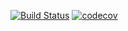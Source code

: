 [![Build Status](https://travis-ci.org/BatovNikolay/fullstack.svg?branch=master)](https://travis-ci.org/BatovNikolay/fullstack)
[![codecov](https://codecov.io/gh/BatovNikolay/fullstack/branch/master/graph/badge.svg)](https://codecov.io/gh/BatovNikolay/fullstack)

